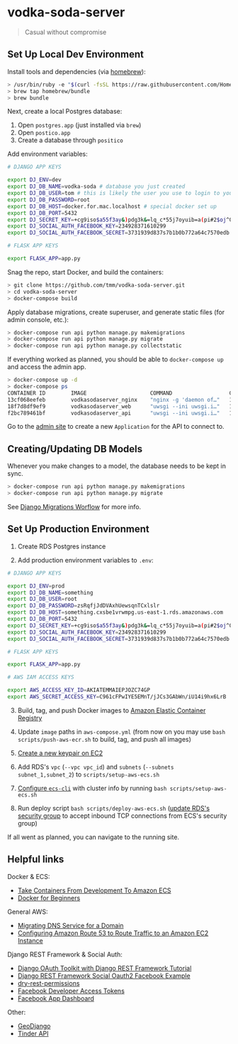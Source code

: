 # vodka-soda-server

> Casual without compromise

## Set Up Local Dev Environment

Install tools and dependencies (via [homebrew](https://brew.sh/)):

```bash
> /usr/bin/ruby -e "$(curl -fsSL https://raw.githubusercontent.com/Homebrew/install/master/install)"
> brew tap homebrew/bundle
> brew bundle
```

Next, create a local Postgres database:

1. Open `postgres.app` (just installed via `brew`)
2. Open `postico.app`
3. Create a database through `positico`

Add environment variables:

```bash
# DJANGO APP KEYS

export DJ_ENV=dev
export DJ_DB_NAME=vodka-soda # database you just created
export DJ_DB_USER=tom # this is likely the user you use to login to your computer
export DJ_DB_PASSWORD=root
export DJ_DB_HOST=docker.for.mac.localhost # special docker set up
export DJ_DB_PORT=5432
export DJ_SECRET_KEY=+cg9iso$a55f3ay&)pdg3k&=lq_c*55j7oyuib=a(pi#2$oj^0
export DJ_SOCIAL_AUTH_FACEBOOK_KEY=234928371610299
export DJ_SOCIAL_AUTH_FACEBOOK_SECRET=3731939d837s7b1b0b772a64c7570edb

# FLASK APP KEYS

export FLASK_APP=app.py
```

Snag the repo, start Docker, and build the containers:

```bash
> git clone https://github.com/tmm/vodka-soda-server.git
> cd vodka-soda-server
> docker-compose build
```

Apply database migrations, create superuser, and generate static files (for admin console, etc.):

```bash
> docker-compose run api python manage.py makemigrations
> docker-compose run api python manage.py migrate
> docker-compose run api python manage.py collectstatic
```

If everything worked as planned, you should be able to `docker-compose up` and access the admin app.

```bash
> docker-compose up -d
> docker-compose ps
CONTAINER ID        IMAGE                    COMMAND                  CREATED            STATUS            PORTS                NAMES
13cf068eefeb        vodkasodaserver_nginx    "nginx -g 'daemon of…"   1 minute ago       Up 1 minute       0.0.0.0:80->80/tcp   nginx
18f7d8df9ef9        vodkasodaserver_web      "uwsgi --ini uwsgi.i…"   1 minute ago       Up 1 minute       5000/tcp             web
f2bc789461bf        vodkasodaserver_api      "uwsgi --ini uwsgi.i…"   1 minute ago       Up 1 minute       8000/tcp             api
```

Go to the [admin site](http://0.0.0.0/admin/oauth2_provider/application/add/) to create a new `Application` for the API to connect to.

## Creating/Updating DB Models

Whenever you make changes to a model, the database needs to be kept in sync.

```bash
> docker-compose run api python manage.py makemigrations
> docker-compose run api python manage.py migrate
```

See [Django Migrations Worflow](https://docs.djangoproject.com/en/2.0/topics/migrations/#workflow) for more info.

## Set Up Production Environment

1) Create RDS Postgres instance

2) Add production environment variables to `.env`:

```bash
# DJANGO APP KEYS

export DJ_ENV=prod
export DJ_DB_NAME=something
export DJ_DB_USER=root
export DJ_DB_PASSWORD=zsRqfjJdDVAxhUewsqnTCxlslr
export DJ_DB_HOST=something.cxsbe1vrwmpg.us-east-1.rds.amazonaws.com
export DJ_DB_PORT=5432
export DJ_SECRET_KEY=+cg9iso$a55f3ay&)pdg3k&=lq_c*55j7oyuib=a(pi#2$oj^0
export DJ_SOCIAL_AUTH_FACEBOOK_KEY=234928371610299
export DJ_SOCIAL_AUTH_FACEBOOK_SECRET=3731939d837s7b1b0b772a64c7570edb

# FLASK APP KEYS

export FLASK_APP=app.py

# AWS IAM ACCESS KEYS

export AWS_ACCESS_KEY_ID=AKIATEMMAIEPJOZC74GP
export AWS_SECRET_ACCESS_KEY=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

```

3) Build, tag, and push Docker images to [Amazon Elastic Container Registry](https://console.aws.amazon.com/ecs/home?region=us-east-1#/repositories)

4) Update `image` paths in `aws-compose.yml` (from now on you may use `bash scripts/push-aws-ecr.sh` to build, tag, and push all images)

5) [Create a new keypair on EC2](https://console.aws.amazon.com/ec2/v2/home?region=us-east-1#KeyPairs:sort=keyName)

6) Add RDS's `vpc` (`--vpc vpc_id`) and `subnets` (`--subnets subnet_1,subnet_2`) to `scripts/setup-aws-ecs.sh`

7) [Configure `ecs-cli`](https://docker-curriculum.com/#aws-ecs) with cluster info by running `bash scripts/setup-aws-ecs.sh`

8) Run deploy script `bash scripts/deploy-aws-ecs.sh` ([update RDS's security group](https://docs.aws.amazon.com/AmazonRDS/latest/UserGuide/CHAP_SettingUp.html#CHAP_SettingUp.SecurityGroup) to accept inbound TCP connections from ECS's security group)

If all went as planned, you can navigate to the running site.

## Helpful links

Docker & ECS:

+ [Take Containers From Development To Amazon ECS](https://docs.bitnami.com/aws/how-to/ecs-rds-tutorial/)
+ [Docker for Beginners](https://docker-curriculum.com)

General AWS:

+ [Migrating DNS Service for a Domain](https://docs.aws.amazon.com/Route53/latest/DeveloperGuide/migrate-dns-domain-inactive.html)
+ [Configuring Amazon Route 53 to Route Traffic to an Amazon EC2 Instance](https://docs.aws.amazon.com/Route53/latest/DeveloperGuide/routing-to-ec2-instance.html)

Django REST Framework & Social Auth:

+ [Django OAuth Toolkit with Django REST Framework Tutorial](https://django-oauth-toolkit.readthedocs.io/en/latest/rest-framework/rest-framework.html)
+ [Django REST Framework Social Oauth2 Facebook Example](https://github.com/PhilipGarnero/django-rest-framework-social-oauth2#facebook-example)
+ [dry-rest-permissions](https://github.com/dbkaplan/dry-rest-permissions)
+ [Facebook Developer Access Tokens](https://developers.facebook.com/tools/accesstoken/)
+ [Facebook App Dashboard](https://developers.facebook.com/apps/234319953810299/dashboard/)

Other:

+ [GeoDjango](https://docs.djangoproject.com/en/2.0/ref/contrib/gis/)
+ [Tinder API](https://gist.github.com/rtt/10403467)



